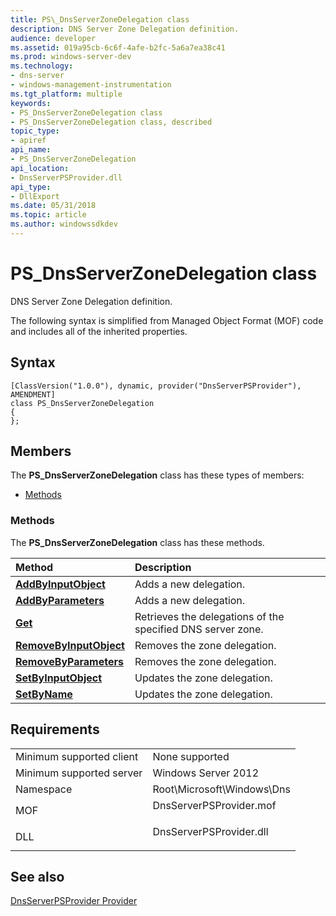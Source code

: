 ```yaml
---
title: PS\_DnsServerZoneDelegation class
description: DNS Server Zone Delegation definition.
audience: developer
ms.assetid: 019a95cb-6c6f-4afe-b2fc-5a6a7ea38c41
ms.prod: windows-server-dev
ms.technology:
- dns-server
- windows-management-instrumentation
ms.tgt_platform: multiple
keywords:
- PS_DnsServerZoneDelegation class
- PS_DnsServerZoneDelegation class, described
topic_type:
- apiref
api_name:
- PS_DnsServerZoneDelegation
api_location:
- DnsServerPSProvider.dll
api_type:
- DllExport
ms.date: 05/31/2018
ms.topic: article
ms.author: windowssdkdev
---
```


# PS\_DnsServerZoneDelegation class

DNS Server Zone Delegation definition.

The following syntax is simplified from Managed Object Format (MOF) code and includes all of the inherited properties.

## Syntax

``` syntax
[ClassVersion("1.0.0"), dynamic, provider("DnsServerPSProvider"), AMENDMENT]
class PS_DnsServerZoneDelegation
{
};
```

## Members

The **PS\_DnsServerZoneDelegation** class has these types of members:

-   [Methods](#methods)

### Methods

The **PS\_DnsServerZoneDelegation** class has these methods.



| Method                                                                        | Description                                                            |
|:------------------------------------------------------------------------------|:-----------------------------------------------------------------------|
| [**AddByInputObject**](addbyinputobject-ps-dnsserverzonedelegation.md)       | Adds a new delegation.<br/>                                      |
| [**AddByParameters**](addbyparameters-ps-dnsserverzonedelegation.md)         | Adds a new delegation.<br/>                                      |
| [**Get**](get-ps-dnsserverzonedelegation.md)                                 | Retrieves the delegations of the specified DNS server zone.<br/> |
| [**RemoveByInputObject**](removebyinputobject-ps-dnsserverzonedelegation.md) | Removes the zone delegation.<br/>                                |
| [**RemoveByParameters**](removebyparameters-ps-dnsserverzonedelegation.md)   | Removes the zone delegation.<br/>                                |
| [**SetByInputObject**](setbyinputobject-ps-dnsserverzonedelegation.md)       | Updates the zone delegation.<br/>                                |
| [**SetByName**](setbyname-ps-dnsserverzonedelegation.md)                     | Updates the zone delegation.<br/>                                |



 

## Requirements



|                                     |                                                                                                    |
|-------------------------------------|----------------------------------------------------------------------------------------------------|
| Minimum supported client<br/> | None supported<br/>                                                                          |
| Minimum supported server<br/> | Windows Server 2012<br/>                                                                     |
| Namespace<br/>                | Root\\Microsoft\\Windows\\Dns<br/>                                                           |
| MOF<br/>                      | <dl> <dt>DnsServerPSProvider.mof</dt> </dl> |
| DLL<br/>                      | <dl> <dt>DnsServerPSProvider.dll</dt> </dl> |



## See also

<dl> <dt>

[DnsServerPSProvider Provider](dns-server-classes.md)
</dt> </dl>

 

 





